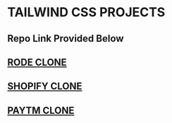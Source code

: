 # TAILWIND CSS PROJECTS

## Repo Link Provided Below

[RODE CLONE](https://github.com/shwetank08/Rode-Clone-H)
---
[SHOPIFY CLONE](https://github.com/shwetank08/Shopify-Clone)
---
[PAYTM CLONE](https://github.com/shwetank08/Paytm-Clone)
---
